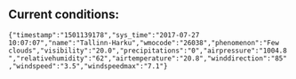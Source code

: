 ## Current conditions: 
 ``` {"timestamp":"1501139178","sys_time":"2017-07-27 10:07:07","name":"Tallinn-Harku","wmocode":"26038","phenomenon":"Few clouds","visibility":"20.0","precipitations":"0","airpressure":"1004.8","relativehumidity":"62","airtemperature":"20.8","winddirection":"85","windspeed":"3.5","windspeedmax":"7.1"} ```
